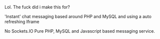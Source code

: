 Lol. The fuck did i make this for?

'Instant' chat messaging based around PHP and MySQL and using a auto refreshing Iframe

No Sockets.IO Pure PHP, MySQL and Javascript based messaging service.